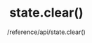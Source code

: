 ---
layout: reference_md
title: state.clear()
summary: 清楚最后保存的表的状态
sub: 文档(Options & API) DataTables中文网
since: DataTables 1.10.1
navcategory: api
keywords: state.clear,api
author: /reference/api/state.clear()
---